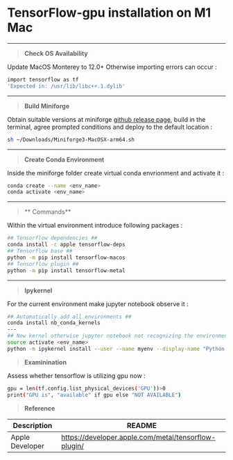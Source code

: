 # TensorFlow-gpu installation on M1 Mac
---
>**Check OS Availability**


Update MacOS Monterey to 12.0+ Otherwise importing errors can occur : 
```sh
import tensorflow as tf
'Expected in: /usr/lib/libc++.1.dylib'
```
---
>**Build Miniforge**


Obtain suitable versions at miniforge [github release page](https://github.com/conda-forge/miniforge/releases), build in the terminal, agree prompted conditions and deploy to the default location :
```sh
sh ~/Downloads/Miniforge3-MacOSX-arm64.sh
```
---
>**Create Conda Environment**


Inside the miniforge folder create virtual conda envrionment and activate it :
```sh
conda create --name <env_name>
conda activate <env_name>
```
---
>** Commands**


Within the virtual environment introduce following packages : 
```sh
## Tensorflow dependencies ##
conda install -c apple tensorflow-deps
## Tensorflow base ##
python -m pip install tensorflow-macos
## Tensorflow plugin ##
python -m pip install tensorflow-metal
```
---
>**Ipykernel**


For the current environment make jupyter notebook observe it : 
```sh
## Automatically add all environments ##
conda install nb_conda_kernels
---
## New kernel otherwise jupyter notebook not recognizing the environment ##
source activate <env_name>
python -m ipykernel install --user --name myenv --display-name "Python (myenv)"
```
>**Examinination**


Assess whether tensorflow is utilizing gpu now : 
```sh
gpu = len(tf.config.list_physical_devices('GPU'))>0
print("GPU is", "available" if gpu else "NOT AVAILABLE")
```

>**Reference**

| Description | README |
| ------ | ------ |
| Apple Developer | https://developer.apple.com/metal/tensorflow-plugin/ |
